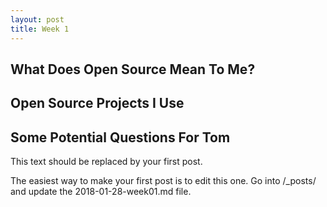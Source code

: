 ```yaml
---
layout: post
title: Week 1
---
```



## What Does Open Source Mean To Me?

## Open Source Projects I Use

## Some Potential Questions For Tom






This text should be replaced by your first post. 

The easiest way to make your first post is to edit this one. 
Go into /_posts/ and update the 2018-01-28-week01.md file. 


